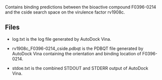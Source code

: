 Contains binding predictions between the bioactive compound F0396-0214 and the cside search space on the virulence factor rv1908c.

## Files

- log.txt is the log file generated by AutoDock Vina.

- rv1908c_F0396-0214_cside.pdbqt is the PDBQT file generated by AutoDock Vina containing the orientation and binding location of F0396-0214.

- stdoe.txt is the combined STDOUT and STDERR output of AutoDock Vina.

